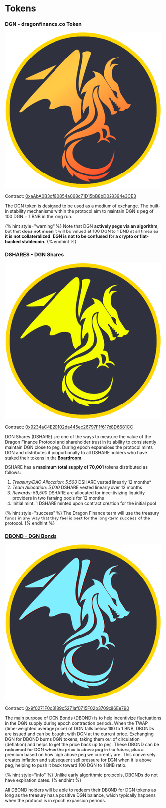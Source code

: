 # Tokens

### DGN - dragonfinance.co Token

![dragonfinance.co (DGN)](<../.gitbook/assets/dgn.png>)

Contract: [0xaAbA0B3dfB0854a068c71D15bB8bD028394e3CE3](https://bscscan.com/address/0xaAbA0B3dfB0854a068c71D15bB8bD028394e3CE3)

The DGN token is designed to be used as a medium of exchange. The built-in stability mechanisms within the protocol aim to maintain DGN's peg of 100 DGN = 1 BNB in the long run.&#x20;

{% hint style="warning" %}
Note that DGN **actively pegs via an algorithm**, but that **does not mean** it will be valued at 100 DGN to 1 BNB at all times as **it is not collateralized**. **DGN is not to be confused for a crypto or fiat-backed stablecoin.**
{% endhint %}


### DSHARES - DGN Shares

![DSHARE](<../.gitbook/assets/dshares.png>)

Contract: [0x9234aC4E20102da445ec26797F1f617d8D6681CC](https://bscscan.com/address/0x9234aC4E20102da445ec26797F1f617d8D6681CC)

DGN Shares (DSHARE) are one of the ways to measure the value of the Dragon Finance Protocol and shareholder trust in its ability to consistently maintain DGN close to peg. During epoch expansions the protocol mints DGN and distributes it proportionally to all DSHARE holders who have staked their tokens in the [**Boardroom**](boardroom.md).

DSHARE has a **maximum total supply of 70,001** tokens distributed as follows:

1. _Treasury/DAO Allocation: 5,500_ DSHARE vested linearly 12 months\*
2. _Team Allocation: 5,000_ DSHARE vested linearly over 12 months
3. _Rewards: 59,500_ DSHARE are allocated for incentivizing liquidity providers in two farming pools for 12 months
4. Initial mint: 1 DSHARE minted upon contract creation for the initial pool

{% hint style="success" %}
The Dragon Finance team will use the treasury funds in any way that they feel is best for the long-term success of the protocol.&#x20;
{% endhint %}

### [DBOND - DGN Bonds](bonds-mechanism.md)

![DBOND](<../.gitbook/assets/DBond.png>)

Contract: [0x9f0271F0c3189c5271af0715F02b3709c86Ee790](https://bscscan.com/address/0x9f0271F0c3189c5271af0715F02b3709c86Ee790)

The main purpose of DGN Bonds (DBOND) is to help incentivize fluctuations in the DGN supply during epoch contraction periods. When the TWAP (time-weighted average price) of DGN falls below 100 to 1 BNB, DBONDs are issued and can be bought with DGN at the current price. Exchanging DGN for DBOND burns DGN tokens, taking them out of circulation (deflation) and helps to get the price back up to peg. These DBOND can be redeemed for DGN when the price is above peg in the future, plus a premium based on how high above peg we currently are. This conversely creates inflation and subsequent sell pressure for DGN when it is above peg, helping to push it back toward 100 DGN to 1 BNB ratio.

{% hint style="info" %}
Unlike early algorithmic protocols, DBONDs do not have expiration dates.
{% endhint %}

All DBOND holders will be able to redeem their DBOND for DGN tokens as long as the treasury has a positive DGN balance, which typically happens when the protocol is in epoch expansion periods.
